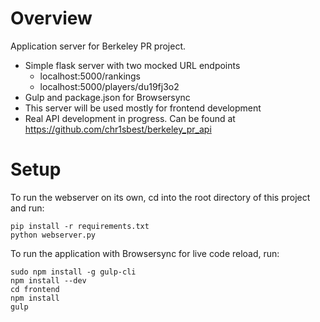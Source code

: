Overview
========

Application server for Berkeley PR project.

- Simple flask server with two mocked URL endpoints
    - localhost:5000/rankings
    - localhost:5000/players/du19fj3o2
- Gulp and package.json for Browsersync
- This server will be used mostly for frontend development
- Real API development in progress. Can be found at https://github.com/chr1sbest/berkeley_pr_api 


Setup
=======

To run the webserver on its own, cd into the root directory of this project and run:
```
pip install -r requirements.txt
python webserver.py
```

To run the application with Browsersync for live code reload, run:
```
sudo npm install -g gulp-cli
npm install --dev
cd frontend
npm install
gulp
```
